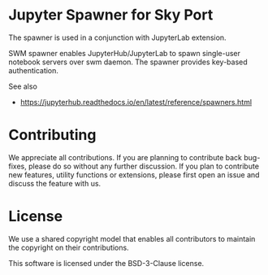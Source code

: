 Jupyter Spawner for Sky Port
================================

The spawner is used in a conjunction with JupyterLab extension.

SWM spawner enables JupyterHub/JupyterLab to spawn single-user notebook
servers over swm daemon. The spawner provides key-based authentication.

See also 
 * https://jupyterhub.readthedocs.io/en/latest/reference/spawners.html


# Contributing

We appreciate all contributions. If you are planning to contribute back bug-fixes, please do so
without any further discussion. If you plan to contribute new features, utility functions or extensions,
please first open an issue and discuss the feature with us. 

# License

We use a shared copyright model that enables all contributors to maintain the copyright on their contributions.

This software is licensed under the BSD-3-Clause license.

